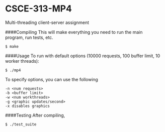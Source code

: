 CSCE-313-MP4
============

Multi-threading client-server assignment

####Compiling
This will make everything you need to run the main program, run tests, etc.
```
$ make
```

####Usage
To run with default options (10000 requests, 100 buffer limit, 10 worker threads):
```
$ ./mp4
```
To specify options, you can use the following
```
-n <num requests>
-b <buffer limit>
-w <num workthreads>
-g <graphic updates/second>
-x disables graphics
```

####Testing
After compiling,
```
$ ./test_suite
```
